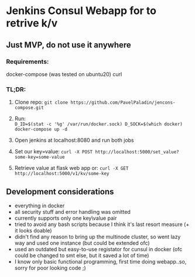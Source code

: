 # Jenkins Consul Webapp for to retrive k/v
## Just MVP, do not use it anywhere
### Requirements:
docker-compose (was tested on ubuntu20)
curl
### TL;DR:
1. Clone repo:
  `git clone https://github.com/PavelPaladin/jencons-compose.git`  

2. Run:  
 `D_ID=$(stat -c '%g' /var/run/docker.sock) D_SOCK=$(which docker) docker-compose up -d`  
 
3. Open jenkins at localhost:8080 and run both jobs  

4. Set our key=value:
  `curl -X POST http://localhost:5000/set_value?some-key=some-value`  

5. Retrieve value at flask web app or:
  `curl -X GET http://localhost:5000/v1/kv/some-key`  


## Development considerations
 - everything in docker  
 - all security stuff and error handling was omitted
 - currently supports only one key\value pair
 - tried to avoid any bash scripts because I think it's last resort measure (+ it looks doable)
 - didn't find any reason to bring up the multinode cluster, so went lazy way and used one instance (but could be extended ofc)
 - used an outdated but easy-to-use registator for cunsul in docker (ofc could be changed to smt else, but it saved a lot of time)
 - I know only basic functional programming, first time doing webapp..so, sorry for poor looking code ;)
